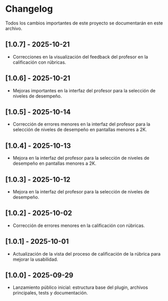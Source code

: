 # Changelog

Todos los cambios importantes de este proyecto se documentarán en este archivo.

## [1.0.7] - 2025-10-21

- Correcciones en la visualización del feedback del profesor en la calificación con rúbricas.

## [1.0.6] - 2025-10-21

- Mejoras importantes en la interfaz del profesor para la selección de niveles de desempeño.

## [1.0.5] - 2025-10-14

- Corrección de errores menores en la interfaz del profesor para la selección de niveles de desempeño en pantallas menores a 2K.

## [1.0.4] - 2025-10-13

- Mejora en la interfaz del profesor para la selección de niveles de desempeño en pantallas menores a 2K.

## [1.0.3] - 2025-10-12

- Mejora en la interfaz del profesor para la selección de niveles de desempeño.

## [1.0.2] - 2025-10-02

- Corrección de errores menores en la calificación con rúbricas.

## [1.0.1] - 2025-10-01

- Actualización de la vista del proceso de calificación de la rúbrica para mejorar la usabilidad.

## [1.0.0] - 2025-09-29

- Lanzamiento público inicial: estructura base del plugin, archivos principales, tests y documentación.
